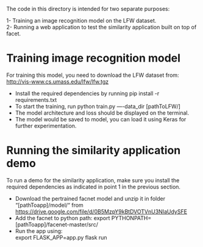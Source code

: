 The code in this directory is intended for two separate purposes:   

1- Training an image recognition model on the LFW dataset.   
2- Running a web application to test the similarity application built on top of facet.   

# Training image recognition model
For training this model, you need to download the LFW dataset from: http://vis-www.cs.umass.edu/lfw/lfw.tgz  
- Install the required dependencies by running pip install -r requirements.txt  
- To start the training, run python train.py —-data_dir [pathToLFW/]   
- The model architecture and loss should be displayed on the terminal.   
- The model would be saved to model, you can load it using Keras for further experimentation.   

# Running the similarity application demo  
To run a demo for the similarity application, make sure you install the   required dependencies as indicated in point 1 in the previous section. 
- Download the pertrained facnet model and unzip it in folder “[pathToapp]/model/“ from https://drive.google.com/file/d/0B5MzpY9kBtDVOTVnU3NIaUdySFE   
- Add the facnet to python path: export PYTHONPATH=[pathToapp]/facenet-master/src/   
- Run the app using:  
export FLASK_APP=app.py
flask run
